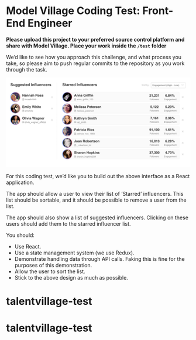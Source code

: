 # Model Village Coding Test: Front-End Engineer

**Please upload this project to your preferred source control platform and share with Model Village. Place your work inside the `/test` folder**

We’d like to see how you approach this challenge, and what process you take, so please aim to push regular commits to the repository as you work through the task.

![list design](./assets/influencer_list_design.png)

For this coding test, we’d like you to build out the above interface as a React application.

The app should allow a user to view their list of ‘Starred’ influencers. This list should be sortable, and it should be possible to remove a user from the list.

The app should also show a list of suggested influencers. Clicking on these users should add them to the starred influencer list.

You should:

* Use React.
* Use a state management system (we use Redux).
* Demonstrate handling data through API calls. Faking this is fine for the purposes of this demonstration.
* Allow the user to sort the list.
* Stick to the above design as much as possible.
# talentvillage-test
# talentvillage-test
